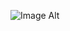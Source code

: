 ![Image Alt]([[image_url](https://github.com/meows12/imagediscord/blob/14e78cebb9857f6d9049e7632ae6d0500a131a8e/overlay.png](https://github.com/meows12/imagediscord/blob/main/overlay.png?raw=true)))
